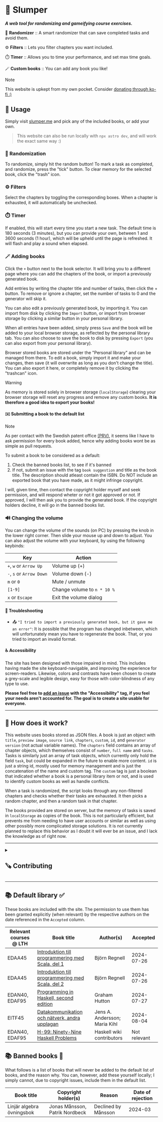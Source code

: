# 🎲 Slumper

***A web tool for randomizing and gameifying course exercises.***

🎰 **Randomizer** :: A smart randomizer that can save completed tasks and avoid them.

⚙️ **Filters** :: Lets you filter chapters you want included.

⏱️ **Timer** :: Allows you to time your performance, and set max time goals.

🪄 **Custom books** :: You can add any book you like!

> [!NOTE]
> This website is upkept from my own pocket. Consider [donating through ko-fi :)](https://ko-fi.com/embracket)

## 🔨 Usage

Simply visit [slumper.me](https://www.slumper.me) and pick any of the included books, or add your own.
> This website can also be run locally with ``npx astro dev``, and will work the exact same way :)

### 🎰 Randomization
To randomize, simply hit the random button! To mark a task as completed, and randomize, press the "tick" button. To clear memory for the selected book, click the "trash" icon.
### ⚙️ Filters
Select the chapters by toggling the corresponding boxes. When a chapter is exhausted, it will automatically be unchecked.
### ⏱️ Timer
If enabled, this will start every time you start a new task. The default time is 180 seconds (3 minutes), but you can provide your own, between 1 and 3600 seconds (1 hour), which will be upheld until the page is refreshed. It will flash and play a sound when elapsed.
### 🪄 Adding books
Click the ``+`` button next to the book selector. It will bring you to a different page where you can add the chapters of the book, or import a previously generated book.

Add entries by writing the chapter title and number of tasks, then click the + button. To remove or ignore a chapter, set the number of tasks to 0 and the generator will skip it.

You can also edit a previously generated book, by importing it. You can import from disk by clicking the ``Import`` button, or import from browser storage by clicking a similar button in your personal library.

When all entries have been added, simply press ``Save`` and the book will be added to your local browser storage, as reflected by the personal library tab. You can also choose to save the book to disk by pressing ``Export`` (you can also export from your personal library).

Browser stored books are stored under the "Personal library" and can be managed from there. To edit a book, simply import it and make your changes, then save (it will overwrite as long as you don't change the title). You can also export it here, or completely remove it by clicking the "trashcan" icon.

> [!WARNING]
> As memory is stored solely in browser storage (``localStorage``) clearing your browser storage will reset any progress and remove any custom books. **It is therefore a good idea to export your books!**

#### ✉️ Submitting a book to the default list
> [!NOTE]
> As per contact with the Swedish patent office [(PRV)](https://www.prv.se/sv/), it seems like I have to ask permission for every book added, hence why adding books wont be as simple as pull requests.

To submit a book to be considered as a default:
1. Check the banned books list, to see if it's banned
2. If not, submit an issue with the tag ``book suggestion`` and title as the book title. The description should atleast contain the ISBN. Do NOT include an exported book that you have made, as it might infringe copyright.

I will, given time, then contact the copyright holder myself and seek permission, and will respond wheter or not it got approved or not. If approved, I will then ask you to provide the generated book. If the copyright holders decline, it will go in the banned books list.

### 🔊 Changing the volume
You can change the volume of the sounds (on PC) by pressing the knob in the lower right corner. Then slide your mouse up and down to adjust. You can also adjust the volume with your keyboard, by using the following keybinds:

| Key | Action | 
|-----| ------ |
| ``+``, ``w`` or ``Arrow Up`` | Volume up (+) |
| ``-``, ``s`` or ``Arrow Down`` | Volume down (-) |
| ``m`` or ``0`` | Mute / unmute |
| ``[1-9]`` | Change volume to ``n * 10 %`` |
| ``x`` or ``Escape`` | Exit the volume dialog |


#### 💢 Troubleshooting
- 📤 ``"I tried to import a previously generated book, but it gave me an error"``: It is possible that the program has changed inbetween, which will unfortunately mean you have to regenerate the book. That, or you tried to import an invalid format.

#### ♿️ Accessibility
The site has been designed with those impaired in mind. This includes having made the site keyboard-navigable, and improving the experience for screen-readers. Likewise, colors and contrasts have been chosen to create a grey-scale and legible design, easy for those with color-blindness of any type to use.

**Please feel free to [add an issue](https://www.github.com/mikael-ros/slumper/issues/new) with the "Accessibility" tag, if you feel your needs aren't accounted for. The goal is to create a site usable for everyone.**

---

## 🔮 How does it work?
This website uses books stored as JSON files. A book is just an object with ``title``, ``preview image``, ``source link``, ``chapters``, ``custom``, ``id``, and ``generator version`` (not actual variable names). The ``chapters`` field contains an array of chapter objects, which themselves consist of ``number``, ``full name`` and ``tasks``. Tasks is similarly just an array of task objects, which currently only hold the field ``task``, but could be expanded in the future to enable more content. ``id`` is just a string id, mostly used for memory management and is just the concatenation of the name and custom tag. The ``custom`` tag is just a boolean that indicated whether a book is a personal library item or not, and is used to identify custom books as well as handle conflicts. 

When a task is randomized, the script looks through any non-filtered chapters and checks whether their tasks are exhausted. It then picks a random chapter, and then a random task in that chapter.

The books provided are stored on server, but the memory of tasks is saved in ``localStorage`` as copies of the book. This is not particularly efficient, but prevents me from needing to have user accounts or similar as well as using other possibly more complicated storage solutions. It is not currently planned to replace this behavior as I doubt it will ever be an issue, and I lack the knowledge as of right now.

---
<details closed><summary><h2>🪚 Contributing</h2></summary>

> This website is made with the frameworks [Astro.js](https://astro.build/) and [Solid.js](https://www.solidjs.com/) and written mostly in TypeScript and HTML. In addition, only pure CSS is used, no Tailwind. The website is automatically built and deployed to [Netlify](https://www.netlify.com/). You may or may not need to be comfortable with these to work on this project. In depth documentation is not yet provided.

#### 🗒 If you cant work on the project, but have ideas
Add them to the [**list of issues**](https://www.github.com/mikael-ros/slumper/issues) :)

#### 🗒 Things to work on
[**Check out the issues**](https://www.github.com/mikael-ros/slumper/issues) and pick any issue currently unassigned. Issued marked as ``good first issue`` are, like it says on the tin, good to start with.

#### 🧰 Prerequisites
- Node.js

#### ✅️ Recommended
*If you run into issues, I am easierly able to help you if you are using the following:*
- Linux
- Visual Studio Code
- Firefox or Chrome/Chromium

#### ✔️ Good-to-haves
- Lighthouse browser addon
- Some kind of screen reader
- Some kind of addon that allows you to simulate colorblindness

### 🖥 Running the site locally
Simply run:
```sh
npx astro dev
```
And navigate to [localhost:4321](http://localhost:4321).

### 📚 Regenerating the default library
Change directory to ``/src/scripts/``:
```sh
cd /src/scripts/
```
And then modify the permissions:
```sh
chmod u+x generatedefaults.sh
```
Then run the script:
```sh
./generatedefaults.sh
```
It should then print a line for each successfully generated book.

To modify the included books, change the ``GenerateDefaults.ts`` file. Note that this also needs to be changed any time you change the book object format or generation behaviour (it has it's own copies of these, as I couldn't get it to run in terminal otherwise.).

</details>
 
---

## 📚 Default library ✅️
These books are included with the site. The permission to use them has been granted explicitly (when relevant) by the respective authors on the date referenced in the ``Accepted`` column.

| Relevant courses @ LTH | Book title   | Author(s) | Accepted |
|------------------------| ------------ | ------ | -------- |
| EDAA45                 | [Introduktion till programmering med Scala, del 1](https://cs.lth.se/pgk/compendium/) | Björn Regnell | 2024-07-26 |
| EDAA45                 | [Introduktion till programmering med Scala, del 2](https://cs.lth.se/pgk/compendium/) | Björn Regnell | 2024-07-26 |
| EDAN40, EDAF95         | [Programming in Haskell, second edition](https://www.amazon.co.uk/Programming-Haskell-Graham-Hutton/dp/1316626229) | Graham Hutton | 2024-07-27 |
| EITF45         | [Datakommunikation och nätverk, andra upplagan](https://www.studentlitteratur.se/kurslitteratur/teknik/tele--och-datakommunikation/datakommunikation-och-natverk/?srsltid=AfmBOor6Qss-WlACmeqRhSWCGIEnTvrmREXMb-HaluoK0BmoB3LyzqIg) | Jens A. Andersson; Maria Kihl | 2024-08-04 |
| EDAN40, EDAF95         | [H-99: Ninety-Nine Haskell Problems](https://wiki.haskell.org/H-99:_Ninety-Nine_Haskell_Problems) | Haskell wiki contributors | Not relevant |

## 📚 Banned books 🚫
What follows is a list of books that will never be added to the default list of books, and the reason why. You can, however, add these yourself locally; I simply cannot, due to copyright issues, include them in the default list.

| Book title | Copyright holder(s) | Reason | Date of rejection |
| ---------- | ------ | ------ | ----- |
| Linjär algebra övningsbok | Jonas Månsson, Patrik Nordbeck | Declined by Månsson | 2024-03 |
